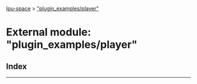 [Ipu-space](../README.md) > ["plugin_examples/player"](../modules/plugin_examples_player_.md)

# External module: "plugin_examples/player"

## Index

---

